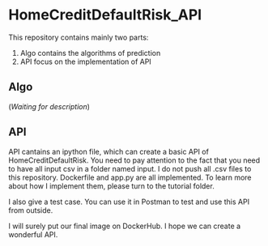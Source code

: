 # HomeCreditDefaultRisk_API

This repository contains mainly two parts:
1. Algo contains the algorithms of prediction 
2. API focus on the implementation of API

## Algo

(*Waiting for description*)

## API

API cantains an ipython file, which can create a basic API of HomeCreditDefaultRisk. You need to pay attention to the fact that you need to have all input csv in a folder named input. I do not push all .csv files to this repository. Dockerfile and app.py are all implemented. To learn more about how I implement them, please turn to the tutorial folder.

I also give a test case. You can use it in Postman to test and use this API from outside.

I will surely put our final image on DockerHub. I hope we can create a wonderful API. 